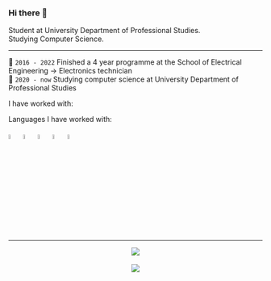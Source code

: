 ### Hi there 👋

Student at University Department of Professional Studies.  
Studying Computer Science.

<hr>

🏫 `2016 - 2022` Finished a 4 year programme at the School of Electrical Engineering -> Electronics technician <br>
🏫 `2020 - now` Studying computer science at University Department of Professional Studies <br>

I have worked with:

Languages I have worked with: <br><br>
<img width=5% src="https://www.vectorlogo.zone/logos/w3_html5/w3_html5-icon.svg">
<img width=5% src="https://www.vectorlogo.zone/logos/w3_css/w3_css-icon.svg">
<img width=5% src="https://vectorwiki.com/images/G9sE3__javascript.svg">
<img width=5% src="https://www.vectorlogo.zone/logos/typescriptlang/typescriptlang-icon.svg">
<img width=5% src="https://vectorwiki.com/images/2Lqpe__c.svg">
<hr>
<p align="center">
  <img src="https://github-readme-stats.vercel.app/api/top-langs?username=AntonioToni&layout=compact&theme=dark"/><br><br>
  <img src="https://github-readme-stats.vercel.app/api?username=AntonioToni&show_icons=true&theme=dark"/>
</p>
